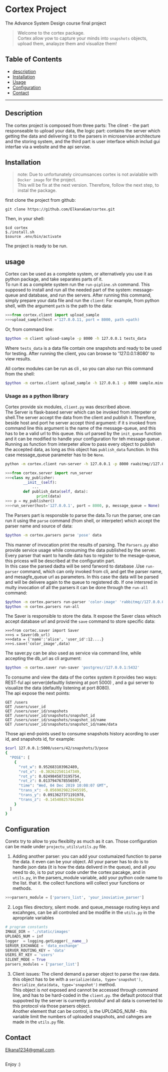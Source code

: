 # Cortex Project<br/>
The Advance System Design course final project

> Welcome to the cortex package.<br/> Cortex allow yow to capture your minds into `snapshots` objects, upload them, analayze them and visualize them!

## Table of Contents
- [description](#description)
- [Installation](#installation)
- [Usage](#Usage)
- [Configuration](#configuration)
- [Contact](#contact)

---
## Description
The cortex project is composed from three parts: The clinet - the part responseable to upload your data, the logic part: contains the server which  getting the data and delivering it to the parsers in microservise architecture and the storing system, and the third part is  user interface which includ gui interfae via a website and the api servise.

## Installation

> note:
Due to unfortunately circumsances cortex is not avialable with `Docker image` for the project.<br/> This will be fix at the next version. Therefore, follow the next step, to instal the package.

first clone the project from github:
```
git clone https://github.com/ElkanaGam/cortex.git
```
Then, in your shell:

```shell
$cd cortex
$./install.sh
$source .env/bin/activate
````
The project is ready to be run.

## usage 
Cortex can be used as a complete system, or alternatively you use it as python package, and take separates parts of it.<br/>
To run it as a complete system run the `run-pipline.sh` command. This supposed to install and run  all the needed part of the system: message-queue and database, and run the servers. After running this command, simply prepare your data file and run the `client`:
For example, from python shell, with the argument `path` is the path to the data:
``` python 
>>>from cortex.client import upload_sample
>>>upload_sample(host ='127.0.0.11, port = 8000, path =path)
```
Or, from command line:
```bash 
$python -m client upload-sample -p 8000 -h 127.0.0.1 tests_data
```
Where `tests_data` is a data file contain one snapshots and ready to be used for testing. After running the client, you can browse to '127.0.0.1:8080' to view results.

All cortex modules can be run as cli , so you can also run this command from the shell:
```bash
$python -m cortex.client upload_sample -h 127.0.0.1 -p 8000 sample.mind
```
### Usage as  a python library
Cortex provide six modules, `client.py` was described above. <br/>
The Server is flask-based server which can be invoked from interpeter or shell.The server accept the data from the client and publish it. Therefore, beside host and port he server accept third argument: if it s invoked from command line this argument is the name of the message-queue, and this has to be a valid url to this queue. this url parsed by the `init_queue` function and it can be modified to handle your configuration for teh message queue . Running as function from interpeter allow to pass every object to publish the accepted data, as long as this object has `publish_data` function. In this case message_queue parameter has to be `None`.

```bash
python -m cortex.client run-server -h 127.0.0.1 -p 8000 raabitmq//127.0.0.1/5672 
```

```python 
>>>from cortex.server import run_server
>>>class my_publisher:
        __init__(self):
            ...
        def publish_data(self, data):
              print(data)
>>> p = my_publisher()
>>>run_server(host='127.0.0.1', port = 8000, p, message_queue = None)
```
The Parsers part is responsble to parse the data.To run the parser, one can run it using the `parse` command (from shell, or interpeter) which accept the parser name and source of data:
```bash
$python -m cortex.parsers parse 'pose' data 
```
This manner of invocation print the results of parsing.
The `Parsers.py` also provide service usage while consuming the data published by the server. Every parser that want to handle data has to register to the mesage-queue, this pricess will be described at the configuratin part.<br/>In this case the parsed dadta will be send farword to  database .Use `run-parser` command, which can only invoked from cli, and get the parser name, and mesagfe_queue url as parameters. In this case the data will be parsed and will be delivere again to the queue to registered db. If one intersred in multy invocation of all the parsers it can be done through the `run-all` command:
```bash
$python -m cortex.parsers run-parser 'color-image' 'rabbitmq//127.0.0.01:5672'
$python -m cortex.parsers run-all
```
The Saver is responsible to store the data. It expose the Saver class whisch accept database url and provid  the `save` command to store specific data:
```pytohn
>>>from cortec.saver import Saver
>>>s = Saver(db_url)
>>>data = {'name':'alice', 'user_id':12....}
>>>s.save('color_image',data)
```
The saver.py can be also used as service via command line, while accepting the db_url as cli argument:
```bash
$python -m cortex.saver run-saver 'postgres//127.0.0.1:5432'
```
To consume and view the data of the cortex system it provides two ways: REST-ful api server(defaultly listening at port 5000) , and a gui server to visualize the data (defaultly listening at port 8080).<br/>
The api expose the next points:
```
GET /users
GET /users/user_id
GET /users/user_id/snapshots
GET /users/user_id/snapshots/snapshot_id
GET /users/user_id/snapshots/snapshot_id/name
GET /users/user_id/snapshots/snapshot_id/name/data
```
Those api end-points used to consume snapshots history acording to user id, and snapshots id, for example:
```bash
$curl 127.0.0.1:5000/users/42/snapshots/3/pose
{
  "POSE": [
    {
      "rot_w": 0.952683103962489,
      "rot_x": -0.302622501147349,
      "rot_y": 0.0249845873195754,
      "rot_z": 0.0137947678556597,
      "time": "Wed, 04 Dec 2019 10:08:07 GMT",
      "trans_x": -0.0569029822945595,
      "trans_y": 0.0913627371191978,
      "trans_z": -0.145408257842064
    }
  ]
}

```
## Configuration

Coretx try to  allow to you flexiblity as much as it can. Those configuration can be made under `projectu_utils\utils.py` file.
1. Adding another parser: you can add your costumaized function to parse the data. it even can be  your object. All your parser has to do is to handle json data (it is how the data deliverd in the queue), and all *you* need to do, is to put your code under the cortex pacakge, and in `utils.py`, in the parsers_module variable, add your python code name to the list. that it. the collect functions will collect your functions or methods.
```python 
>>>parsers_module = ['parsers_list', 'your_inoviative_parser']
```
2. Logs files directory, silent mode. and queue_message routing keys and excahnges, can be all controled and be modifie in the `utils.py`
in the apropriate variables
```python
# program constants
IMAGE_DIR = './static/images'
UPLOADS_NUM = inf
logger  = logging.getLogger(__name__)
SERVER_EXCHANGE = 'data_exchange'
SERVER_ROUTING_KEY = 'data'
USERS_RT_KEY = 'users'
SILENT_MODE = True
parsers_modules = ['parser_list']
```
3. Client issues:
The cliend demand a parser object to parse the raw data. this object has to be with a `serialize(data, type='snapshot'), desrialize_data(data, type='snapshot')` method.<br/> This object is *not* exposed and cannot be accessed through command line, and has to be hard-coded in the `client.py`. the default protocol that suppotred by the server is currently protobuf and all data is converted to this protocol via those parsers object.<br/>
Another element that can be control, is the UPLOADS_NUM - this variable limit the numbers of uploaded snapshots,  and cahnges are made in the `utils.py` file.

## Contact
Elkana1234@gmail.com. 

##
Enjoy :)

